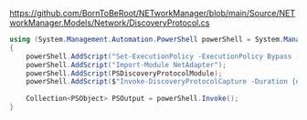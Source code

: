 https://github.com/BornToBeRoot/NETworkManager/blob/main/Source/NETworkManager.Models/Network/DiscoveryProtocol.cs

```csharp
using (System.Management.Automation.PowerShell powerShell = System.Management.Automation.PowerShell.Create())
{
    powerShell.AddScript("Set-ExecutionPolicy -ExecutionPolicy Bypass -Scope Process");
    powerShell.AddScript("Import-Module NetAdapter");
    powerShell.AddScript(PSDiscoveryProtocolModule);
    powerShell.AddScript($"Invoke-DiscoveryProtocolCapture -Duration {duration}" + (protocol != Protocol.LLDP_CDP ? $" -Type {protocol}" : "") + " -Force | Get-DiscoveryProtocolData");
    
    Collection<PSObject> PSOutput = powerShell.Invoke();
}
```
